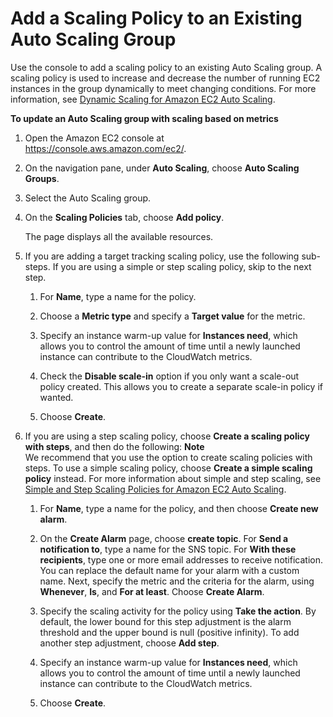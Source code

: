 # Add a Scaling Policy to an Existing Auto Scaling Group<a name="policy-updating-console"></a>

Use the console to add a scaling policy to an existing Auto Scaling group\. A scaling policy is used to increase and decrease the number of running EC2 instances in the group dynamically to meet changing conditions\. For more information, see [Dynamic Scaling for Amazon EC2 Auto Scaling](as-scale-based-on-demand.md)\.

**To update an Auto Scaling group with scaling based on metrics**

1. Open the Amazon EC2 console at [https://console\.aws\.amazon\.com/ec2/](https://console.aws.amazon.com/ec2/)\.

1. On the navigation pane, under **Auto Scaling**, choose **Auto Scaling Groups**\.

1. Select the Auto Scaling group\.

1. On the **Scaling Policies** tab, choose **Add policy**\. 

   The page displays all the available resources\.

1. If you are adding a target tracking scaling policy, use the following sub\-steps\. If you are using a simple or step scaling policy, skip to the next step\.

   1. For **Name**, type a name for the policy\.

   1. Choose a **Metric type** and specify a **Target value** for the metric\.

   1. Specify an instance warm\-up value for **Instances need**, which allows you to control the amount of time until a newly launched instance can contribute to the CloudWatch metrics\.

   1. Check the **Disable scale\-in** option if you only want a scale\-out policy created\. This allows you to create a separate scale\-in policy if wanted\.

   1. Choose **Create**\.

1. If you are using a step scaling policy, choose **Create a scaling policy with steps**, and then do the following:
**Note**  
We recommend that you use the option to create scaling policies with steps\. To use a simple scaling policy, choose **Create a simple scaling policy** instead\. For more information about simple and step scaling, see [Simple and Step Scaling Policies for Amazon EC2 Auto Scaling](as-scaling-simple-step.md)\.

   1. For **Name**, type a name for the policy, and then choose **Create new alarm**\.

   1. On the **Create Alarm** page, choose **create topic**\. For **Send a notification to**, type a name for the SNS topic\. For **With these recipients**, type one or more email addresses to receive notification\. You can replace the default name for your alarm with a custom name\. Next, specify the metric and the criteria for the alarm, using **Whenever**, **Is**, and **For at least**\. Choose **Create Alarm**\.

   1. Specify the scaling activity for the policy using **Take the action**\. By default, the lower bound for this step adjustment is the alarm threshold and the upper bound is null \(positive infinity\)\. To add another step adjustment, choose **Add step**\.

   1. Specify an instance warm\-up value for **Instances need**, which allows you to control the amount of time until a newly launched instance can contribute to the CloudWatch metrics\. 

   1. Choose **Create**\.